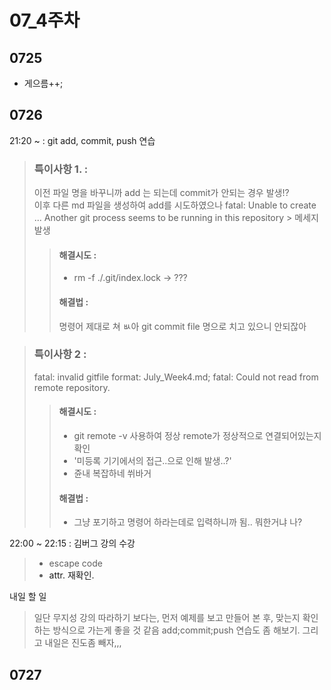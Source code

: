 # 07_4주차

## 0725

- 게으름++;

## 0726

21:20 ~ : git add, commit, push 연습

> ### 특이사항 1. : 
> 이전 파일 명을 바꾸니까 add 는 되는데 commit가 안되는 경우 발생!?  
> 이후 다른 md 파일을 생성하여 add를 시도하였으나 fatal: Unable to create ... Another git process seems to be running in this repository  > 메세지 발생
>   > #### 해결시도 : 
>   > - rm -f ./.git/index.lock -> ???
>   > #### 해결법 : 
>   > 명령어 제대로 쳐 ㅄ아 git commit file 명으로 치고 있으니 안되잖아

> ### 특이사항 2 : 
> fatal: invalid gitfile format: July_Week4.md; fatal: Could not read from remote repository.
>   > #### 해결시도 : 
>   > - git remote -v 사용하여 정상 remote가 정상적으로 연결되어있는지 확인
>   > - '미등록 기기에서의 접근..으로 인해 발생..?'
>   > - 쥰내 복잡하네 쒸바거
>   > #### 해결법 :
>   > - 그냥 포기하고 명령어 하라는데로 입력하니까 됨.. 뭐한거냐 나?

22:00 ~ 22:15 : 김버그 강의 수강
> - escape code
> - <a> attr. 재확인.

내일 할 일
> 일단 무지성 강의 따라하기 보다는, 먼저 예제를 보고 만들어 본 후, 맞는지 확인하는 방식으로 가는게 좋을 것 같음
> add;commit;push 연습도 좀 해보기.
> 그리고 내일은 진도좀 빼자,,,


## 0727
